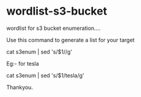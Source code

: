 # wordlist-s3-bucket
wordlist for s3 bucket enumeration....

Use this command to generate a list for your target

cat s3enum | sed 's/$1/<target>/g' 

Eg:- for tesla

cat s3enum | sed 's/$1/tesla/g'

Thankyou.
